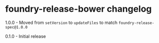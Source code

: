 # foundry-release-bower changelog
1.0.0 - Moved from `setVersion` to `updateFiles` to match `foundry-release-spec@1.0.0`

0.1.0 - Initial release
